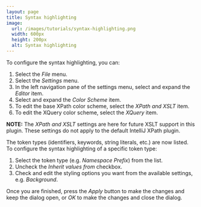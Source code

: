```yaml
---
layout: page
title: Syntax highlighting
image:
  url: /images/tutorials/syntax-highlighting.png
  width: 600px
  height: 200px
  alt: Syntax highlighting
---
```


To configure the syntax highlighting, you can:

1.  Select the *File* menu.
1.  Select the *Settings* menu.
1.  In the left navigation pane of the settings menu, select and expand the
    *Editor* item.
1.  Select and expand the *Color Scheme* item.
1.  To edit the base XPath color scheme, select the *XPath and XSLT* item.
1.  To edit the XQuery color scheme, select the *XQuery* item.

__NOTE:__ The *XPath and XSLT* settings are here for future XSLT support in
this plugin. These settings do not apply to the default IntelliJ XPath plugin.

The token types (identifiers, keywords, string literals, etc.) are now listed.
To configure the syntax highlighting of a specific token type:

1.  Select the token type (e.g. *Namespace Prefix*) from the list.
1.  Uncheck the *Inherit values from* checkbox.
1.  Check and edit the styling options you want from the available settings,
    e.g. *Background*.

Once you are finished, press the *Apply* button to make the changes and keep
the dialog open, or *OK* to make the changes and close the dialog.
